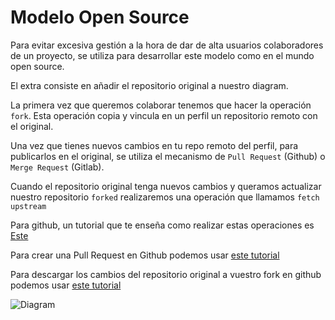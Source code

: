 # Modelo Open Source

Para evitar excesiva gestión a la hora de dar de alta usuarios colaboradores de un proyecto, se utiliza para desarrollar este modelo como en el mundo open source.

El extra consiste en añadir el repositorio original a nuestro diagram.

La primera vez que queremos colaborar tenemos que hacer la operación `fork`. Esta operación copia y vincula en un perfil un repositorio remoto con el original.

Una vez que tienes nuevos cambios en tu repo remoto del perfil, para publicarlos en el original, se utiliza el mecanismo de `Pull Request` (Github) o `Merge Request` (Gitlab).

Cuando el repositorio original tenga nuevos cambios y queramos actualizar nuestro repositorio `forked` realizaremos una operación que llamamos `fetch upstream`

Para github, un tutorial que te enseña como realizar estas operaciones es [Este](https://docs.github.com/en/get-started/quickstart/fork-a-repo)

Para crear una Pull Request en Github podemos usar [este tutorial](https://docs.github.com/en/pull-requests/collaborating-with-pull-requests/proposing-changes-to-your-work-with-pull-requests/creating-a-pull-request-from-a-fork)

Para descargar los cambios del repositorio original a vuestro fork en github podemos usar [este tutorial](https://docs.github.com/en/pull-requests/collaborating-with-pull-requests/working-with-forks/syncing-a-fork#syncing-a-fork-from-the-web-ui)

![Diagram](https://miro.medium.com/max/624/1*IelAxduwS_YtpsrlRe1d0Q.png)
